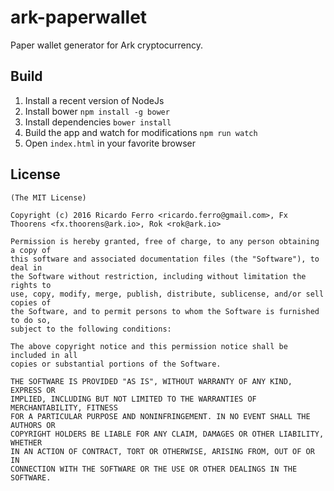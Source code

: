 # ark-paperwallet

Paper wallet generator for Ark cryptocurrency.

## Build
1. Install a recent version of NodeJs
2. Install bower `npm install -g bower`
3. Install dependencies `bower install`
4. Build the app and watch for modifications `npm run watch`
5. Open `index.html` in your favorite browser

## License

```
(The MIT License)

Copyright (c) 2016 Ricardo Ferro <ricardo.ferro@gmail.com>, Fx Thoorens <fx.thoorens@ark.io>, Rok <rok@ark.io>

Permission is hereby granted, free of charge, to any person obtaining a copy of
this software and associated documentation files (the "Software"), to deal in
the Software without restriction, including without limitation the rights to
use, copy, modify, merge, publish, distribute, sublicense, and/or sell copies of
the Software, and to permit persons to whom the Software is furnished to do so,
subject to the following conditions:

The above copyright notice and this permission notice shall be included in all
copies or substantial portions of the Software.

THE SOFTWARE IS PROVIDED "AS IS", WITHOUT WARRANTY OF ANY KIND, EXPRESS OR
IMPLIED, INCLUDING BUT NOT LIMITED TO THE WARRANTIES OF MERCHANTABILITY, FITNESS
FOR A PARTICULAR PURPOSE AND NONINFRINGEMENT. IN NO EVENT SHALL THE AUTHORS OR
COPYRIGHT HOLDERS BE LIABLE FOR ANY CLAIM, DAMAGES OR OTHER LIABILITY, WHETHER
IN AN ACTION OF CONTRACT, TORT OR OTHERWISE, ARISING FROM, OUT OF OR IN
CONNECTION WITH THE SOFTWARE OR THE USE OR OTHER DEALINGS IN THE SOFTWARE.
```

